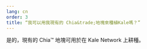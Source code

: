```yaml
---
lang: cn
order: 3
title: “我可以用我現有的 Chia&trade;地塊來種植Kale嗎？”
---
```

是的，現有的 Chia&trade; 地塊可用於在 Kale Network 上耕種。
